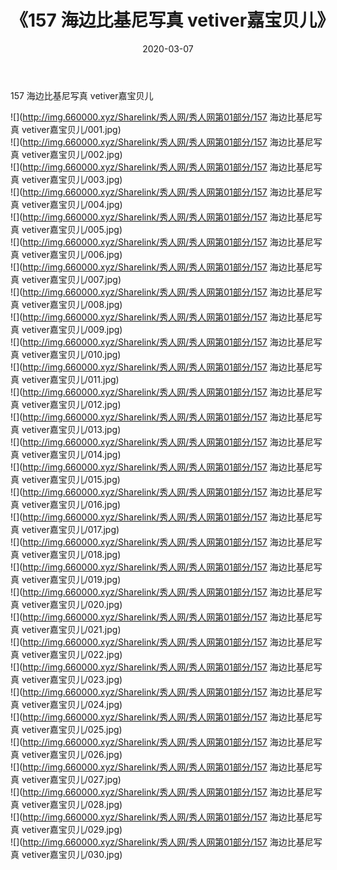 ﻿---
layout: post
title:  《157 海边比基尼写真 vetiver嘉宝贝儿》
date:   2020-03-07
img: http://img.660000.xyz/Sharelink/秀人网/秀人网第01部分/157 海边比基尼写真 vetiver嘉宝贝儿/000.jpg
categories: [美女, 清纯, 唯美]
---

157 海边比基尼写真 vetiver嘉宝贝儿

  ![](http://img.660000.xyz/Sharelink/秀人网/秀人网第01部分/157 海边比基尼写真 vetiver嘉宝贝儿/001.jpg) <br> ![](http://img.660000.xyz/Sharelink/秀人网/秀人网第01部分/157 海边比基尼写真 vetiver嘉宝贝儿/002.jpg) <br> ![](http://img.660000.xyz/Sharelink/秀人网/秀人网第01部分/157 海边比基尼写真 vetiver嘉宝贝儿/003.jpg) <br> ![](http://img.660000.xyz/Sharelink/秀人网/秀人网第01部分/157 海边比基尼写真 vetiver嘉宝贝儿/004.jpg) <br> ![](http://img.660000.xyz/Sharelink/秀人网/秀人网第01部分/157 海边比基尼写真 vetiver嘉宝贝儿/005.jpg) <br> ![](http://img.660000.xyz/Sharelink/秀人网/秀人网第01部分/157 海边比基尼写真 vetiver嘉宝贝儿/006.jpg) <br> ![](http://img.660000.xyz/Sharelink/秀人网/秀人网第01部分/157 海边比基尼写真 vetiver嘉宝贝儿/007.jpg) <br> ![](http://img.660000.xyz/Sharelink/秀人网/秀人网第01部分/157 海边比基尼写真 vetiver嘉宝贝儿/008.jpg) <br> ![](http://img.660000.xyz/Sharelink/秀人网/秀人网第01部分/157 海边比基尼写真 vetiver嘉宝贝儿/009.jpg) <br> ![](http://img.660000.xyz/Sharelink/秀人网/秀人网第01部分/157 海边比基尼写真 vetiver嘉宝贝儿/010.jpg) <br> ![](http://img.660000.xyz/Sharelink/秀人网/秀人网第01部分/157 海边比基尼写真 vetiver嘉宝贝儿/011.jpg) <br> ![](http://img.660000.xyz/Sharelink/秀人网/秀人网第01部分/157 海边比基尼写真 vetiver嘉宝贝儿/012.jpg) <br> ![](http://img.660000.xyz/Sharelink/秀人网/秀人网第01部分/157 海边比基尼写真 vetiver嘉宝贝儿/013.jpg) <br> ![](http://img.660000.xyz/Sharelink/秀人网/秀人网第01部分/157 海边比基尼写真 vetiver嘉宝贝儿/014.jpg) <br> ![](http://img.660000.xyz/Sharelink/秀人网/秀人网第01部分/157 海边比基尼写真 vetiver嘉宝贝儿/015.jpg) <br> ![](http://img.660000.xyz/Sharelink/秀人网/秀人网第01部分/157 海边比基尼写真 vetiver嘉宝贝儿/016.jpg) <br> ![](http://img.660000.xyz/Sharelink/秀人网/秀人网第01部分/157 海边比基尼写真 vetiver嘉宝贝儿/017.jpg) <br> ![](http://img.660000.xyz/Sharelink/秀人网/秀人网第01部分/157 海边比基尼写真 vetiver嘉宝贝儿/018.jpg) <br> ![](http://img.660000.xyz/Sharelink/秀人网/秀人网第01部分/157 海边比基尼写真 vetiver嘉宝贝儿/019.jpg) <br> ![](http://img.660000.xyz/Sharelink/秀人网/秀人网第01部分/157 海边比基尼写真 vetiver嘉宝贝儿/020.jpg) <br> ![](http://img.660000.xyz/Sharelink/秀人网/秀人网第01部分/157 海边比基尼写真 vetiver嘉宝贝儿/021.jpg) <br> ![](http://img.660000.xyz/Sharelink/秀人网/秀人网第01部分/157 海边比基尼写真 vetiver嘉宝贝儿/022.jpg) <br> ![](http://img.660000.xyz/Sharelink/秀人网/秀人网第01部分/157 海边比基尼写真 vetiver嘉宝贝儿/023.jpg) <br> ![](http://img.660000.xyz/Sharelink/秀人网/秀人网第01部分/157 海边比基尼写真 vetiver嘉宝贝儿/024.jpg) <br> ![](http://img.660000.xyz/Sharelink/秀人网/秀人网第01部分/157 海边比基尼写真 vetiver嘉宝贝儿/025.jpg) <br> ![](http://img.660000.xyz/Sharelink/秀人网/秀人网第01部分/157 海边比基尼写真 vetiver嘉宝贝儿/026.jpg) <br> ![](http://img.660000.xyz/Sharelink/秀人网/秀人网第01部分/157 海边比基尼写真 vetiver嘉宝贝儿/027.jpg) <br> ![](http://img.660000.xyz/Sharelink/秀人网/秀人网第01部分/157 海边比基尼写真 vetiver嘉宝贝儿/028.jpg) <br> ![](http://img.660000.xyz/Sharelink/秀人网/秀人网第01部分/157 海边比基尼写真 vetiver嘉宝贝儿/029.jpg) <br> ![](http://img.660000.xyz/Sharelink/秀人网/秀人网第01部分/157 海边比基尼写真 vetiver嘉宝贝儿/030.jpg) <br>